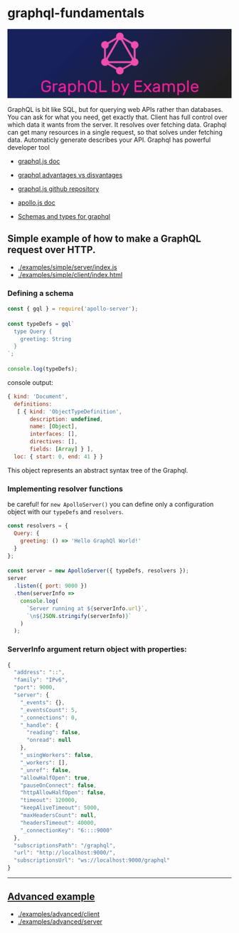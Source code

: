 # graphql-fundamentals

![logo](./docs/advanced/images/logo.png)

GraphQL is bit like SQL, but for querying web APIs rather than databases. You can ask for what you need, get exactly that. Client has full control over which data it wants from the server. It resolves over fetching data. Graphql can get many resources in a single request, so that solves under fetching data. Automaticly generate describes your API. Graphql has powerful developer tool

- [graphql.js doc](https://graphql.org/graphql-js/)
- [graphql advantages vs disvantages](https://www.robinwieruch.de/why-graphql-advantages-disadvantages-alternatives#graphql-advantages)
- [graphql.js github repository](https://github.com/graphql/graphql-js)

- [apollo.js doc](https://www.apollographql.com/docs)
- [Schemas and types for graphql](https://graphql.org/learn/schema)

## Simple example of how to make a GraphQL request over HTTP.

- [./examples/simple/server/index.js](./examples/simple/server/index.js)
- [./examples/simple/client/index.html](./examples/simple/client/index.html)

### Defining a schema

```js
const { gql } = require('apollo-server');

const typeDefs = gql`
  type Query {
    greeting: String
  }
`;

console.log(typeDefs);
```

console output:

```js
{ kind: 'Document',
  definitions:
   [ { kind: 'ObjectTypeDefinition',
       description: undefined,
       name: [Object],
       interfaces: [],
       directives: [],
       fields: [Array] } ],
  loc: { start: 0, end: 41 } }
```

This object represents an abstract syntax tree of the Graphql.

### Implementing resolver functions

be careful! for `new ApolloServer()` you can define only a configuration object with our `typeDefs` and `resolvers`.

```js
const resolvers = {
  Query: {
    greeting: () => 'Hello GraphQl World!'
  }
};

const server = new ApolloServer({ typeDefs, resolvers });
server
  .listen({ port: 9000 })
  .then(serverInfo =>
    console.log(
      `Server running at ${serverInfo.url}`,
      `\n${JSON.stringify(serverInfo)}`
    )
  );
```

### ServerInfo argument return object with properties:

```js
{
  "address": "::",
  "family": "IPv6",
  "port": 9000,
  "server": {
    "_events": {},
    "_eventsCount": 5,
    "_connections": 0,
    "_handle": {
      "reading": false,
      "onread": null
    },
    "_usingWorkers": false,
    "_workers": [],
    "_unref": false,
    "allowHalfOpen": true,
    "pauseOnConnect": false,
    "httpAllowHalfOpen": false,
    "timeout": 120000,
    "keepAliveTimeout": 5000,
    "maxHeadersCount": null,
    "headersTimeout": 40000,
    "_connectionKey": "6::::9000"
  },
  "subscriptionsPath": "/graphql",
  "url": "http://localhost:9000/",
  "subscriptionsUrl": "ws://localhost:9000/graphql"
}
```

<hr>

## [Advanced example](./docs/advanced/intro.md)

- [./examples/advanced/client](./examples/advanced/client)
- [./examples/advanced/server](./examples/advanced/server)
